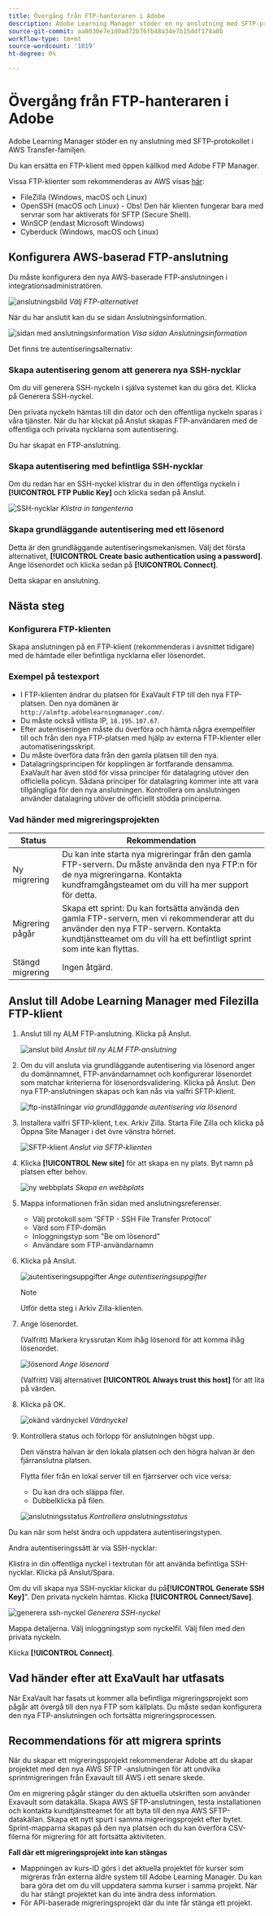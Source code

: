 ```yaml
---
title: Övergång från FTP-hanteraren i Adobe
description: Adobe Learning Manager stöder en ny anslutning med SFTP-protokollet i AWS Transfer-familjen. Du kan ersätta en FTP-klient med öppen källkod med Adobe FTP Manager.
source-git-commit: aa8030e7e1d0ad72b76fb48a34e7b15ddf178a0b
workflow-type: tm+mt
source-wordcount: '1019'
ht-degree: 0%

---
```



# Övergång från FTP-hanteraren i Adobe

Adobe Learning Manager stöder en ny anslutning med SFTP-protokollet i AWS Transfer-familjen.

Du kan ersätta en FTP-klient med öppen källkod med Adobe FTP Manager.

Vissa FTP-klienter som rekommenderas av AWS visas [här](https://docs.aws.amazon.com/transfer/latest/userguide/transfer-file.html):

* FileZilla (Windows, macOS och Linux)
* OpenSSH (macOS och Linux) - Obs! Den här klienten fungerar bara med servrar som har aktiverats för SFTP (Secure Shell).
* WinSCP (endast Microsoft Windows)
* Cyberduck (Windows, macOS och Linux)

## Konfigurera AWS-baserad FTP-anslutning

Du måste konfigurera den nya AWS-baserade FTP-anslutningen i integrationsadministratören.

![anslutningsbild](assets/alm-ftp.png)
*Välj FTP-alternativet*

När du har anslutit kan du se sidan Anslutningsinformation.

![sidan med anslutningsinformation](assets/connection-name.png)
*Visa sidan Anslutningsinformation*

Det finns tre autentiseringsalternativ:

### Skapa autentisering genom att generera nya SSH-nycklar

Om du vill generera SSH-nyckeln i själva systemet kan du göra det. Klicka på Generera SSH-nyckel.

Den privata nyckeln hämtas till din dator och den offentliga nyckeln sparas i våra tjänster. När du har klickat på Anslut skapas FTP-användaren med de offentliga och privata nycklarna som autentisering.

Du har skapat en FTP-anslutning.

### Skapa autentisering med befintliga SSH-nycklar

Om du redan har en SSH-nyckel klistrar du in den offentliga nyckeln i **[!UICONTROL FTP Public Key]** och klicka sedan på Anslut.

![SSH-nycklar](assets/ssh-keys.png)
*Klistra in tangenterna*

### Skapa grundläggande autentisering med ett lösenord

Detta är den grundläggande autentiseringsmekanismen. Välj det första alternativet, **[!UICONTROL Create basic authentication using a password]**. Ange lösenordet och klicka sedan på **[!UICONTROL Connect]**.

Detta skapar en anslutning.

## Nästa steg

### Konfigurera FTP-klienten

Skapa anslutningen på en FTP-klient (rekommenderas i avsnittet tidigare) med de hämtade eller befintliga nycklarna eller lösenordet.

### Exempel på testexport

* I FTP-klienten ändrar du platsen för ExaVault FTP till den nya FTP-platsen. Den nya domänen är `http://almftp.adobelearningmanager.com/`.
* Du måste också vitlista IP, `18.195.107.67`.
* Efter autentiseringen måste du överföra och hämta några exempelfiler till och från den nya FTP-platsen med hjälp av externa FTP-klienter eller automatiseringsskript.
* Du måste överföra data från den gamla platsen till den nya.
* Datalagringsprincipen för kopplingen är fortfarande densamma. ExaVault har även stöd för vissa principer för datalagring utöver den officiella policyn. Sådana principer för datalagring kommer inte att vara tillgängliga för den nya anslutningen. Kontrollera om anslutningen använder datalagring utöver de officiellt stödda principerna.

### Vad händer med migreringsprojekten

| Status | Rekommendation |
|---|---|
| Ny migrering | Du kan inte starta nya migreringar från den gamla FTP-servern. Du måste använda den nya FTP:n för de nya migreringarna. Kontakta kundframgångsteamet om du vill ha mer support för detta. |
| Migrering pågår | Skapa ett sprint: Du kan fortsätta använda den gamla FTP-servern, men vi rekommenderar att du använder den nya FTP-servern. Kontakta kundtjänstteamet om du vill ha ett befintligt sprint som inte kan flyttas. |
| Stängd migrering | Ingen åtgärd. |

## Anslut till Adobe Learning Manager med Filezilla FTP-klient

1. Anslut till ny ALM FTP-anslutning. Klicka på Anslut.

   ![anslut bild](assets/connect-client.png)
   *Anslut till ny ALM FTP-anslutning*

1. Om du vill ansluta via grundläggande autentisering via lösenord anger du domännamnet, FTP-användarnamnet och konfigurerar lösenordet som matchar kriterierna för lösenordsvalidering. Klicka på Anslut. Den nya FTP-anslutningen skapas och kan nås via valfri SFTP-klient.

   ![ftp-inställningar](assets/connect-settings.png)
   *via grundläggande autentisering via lösenord*

1. Installera valfri SFTP-klient, t.ex. Arkiv Zilla. Starta File Zilla och klicka på Öppna Site Manager i det övre vänstra hörnet.

   ![SFTP-klient](assets/sftp-client-install.png)
   *Anslut via SFTP-klienten*

1. Klicka **[!UICONTROL New site]** för att skapa en ny plats. Byt namn på platsen efter behov.

   ![ny webbplats](assets/new-site.png)
   *Skapa en webbplats*

1. Mappa informationen från sidan med anslutningsreferenser.

   * Välj protokoll som &#39;SFTP - SSH File Transfer Protocol&#39;
   * Värd som FTP-domän
   * Inloggningstyp som &quot;Be om lösenord&quot;
   * Användare som FTP-användarnamn

1. Klicka på Anslut.

   ![autentiseringsuppgifter](assets/connector-credentials.png)
   *Ange autentiseringsuppgifter*

   >[!NOTE]
   >
   >Utför detta steg i Arkiv Zilla-klienten.

1. Ange lösenordet.

   (Valfritt) Markera kryssrutan Kom ihåg lösenord för att komma ihåg lösenordet.

   ![lösenord](assets/password.png)
   *Ange lösenord*

   (Valfritt) Välj alternativet **[!UICONTROL Always trust this host]** för att lita på värden.

1. Klicka på OK.

   ![okänd värdnyckel](assets/unknown-host-key.png)
   *Värdnyckel*

1. Kontrollera status och förlopp för anslutningen högst upp.

   Den vänstra halvan är den lokala platsen och den högra halvan är den fjärranslutna platsen.

   Flytta filer från en lokal server till en fjärrserver och vice versa:

   * Du kan dra och släppa filer.
   * Dubbelklicka på filen.

   ![anslutningsstatus](assets/connection-status-progress.png)
   *Kontrollera anslutningsstatus*

Du kan när som helst ändra och uppdatera autentiseringstypen.

Andra autentiseringssätt är via SSH-nycklar:

Klistra in din offentliga nyckel i textrutan för att använda befintliga SSH-nycklar. Klicka på Anslut/Spara.

Om du vill skapa nya SSH-nycklar klickar du på&#x200B;**[!UICONTROL Generate SSH Key]**&quot;. Den privata nyckeln hämtas. Klicka **[!UICONTROL Connect/Save]**.

![generera ssh-nyckel](assets/ssh-key.png)
*Generera SSH-nyckel*

Mappa detaljerna. Välj inloggningstyp som nyckelfil. Välj filen med den privata nyckeln.

Klicka **[!UICONTROL Connect]**.

## Vad händer efter att ExaVault har utfasats

När ExaVault har fasats ut kommer alla befintliga migreringsprojekt som pågår att övergå till den nya FTP som källplats. Du måste sedan konfigurera den nya FTP-anslutningen och fortsätta migreringsprocessen.

## Recommendations för att migrera sprints

När du skapar ett migreringsprojekt rekommenderar Adobe att du skapar projektet med den nya AWS SFTP -anslutningen för att undvika sprintmigreringen från Exavault till AWS i ett senare skede.

Om en migrering pågår stänger du den aktuella utskriften som använder Exavault som datakälla. Skapa AWS SFTP-anslutningen, testa installationen och kontakta kundtjänstteamet för att byta till den nya AWS SFTP-datakällan. Skapa ett nytt spurt i samma migreringsprojekt efter bytet. Sprint-mapparna skapas på den nya platsen och du kan överföra CSV-filerna för migrering för att fortsätta aktiviteten.

**Fall där ett migreringsprojekt inte kan stängas**

* Mappningen av kurs-ID görs i det aktuella projektet för kurser som migreras från externa äldre system till Adobe Learning Manager. Du kan bara göra det om du vill uppdatera samma kurser i samma projekt. När du har stängt projektet kan du inte ändra dess information.
* För API-baserade migreringsprojekt där du inte får stänga ett projekt.
